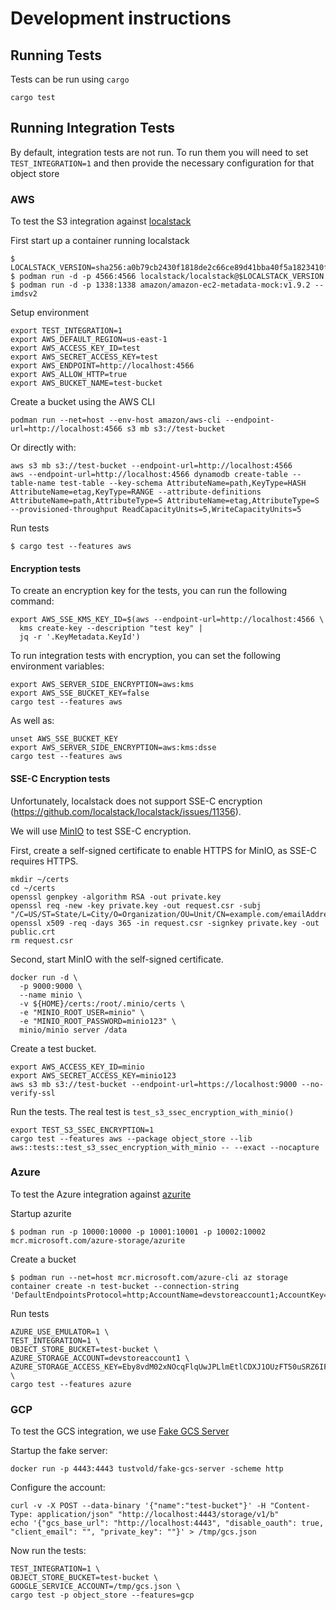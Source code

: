 <!---
  Licensed to the Apache Software Foundation (ASF) under one
  or more contributor license agreements.  See the NOTICE file
  distributed with this work for additional information
  regarding copyright ownership.  The ASF licenses this file
  to you under the Apache License, Version 2.0 (the
  "License"); you may not use this file except in compliance
  with the License.  You may obtain a copy of the License at

    http://www.apache.org/licenses/LICENSE-2.0

  Unless required by applicable law or agreed to in writing,
  software distributed under the License is distributed on an
  "AS IS" BASIS, WITHOUT WARRANTIES OR CONDITIONS OF ANY
  KIND, either express or implied.  See the License for the
  specific language governing permissions and limitations
  under the License.
-->

# Development instructions

## Running Tests

Tests can be run using `cargo`

```shell
cargo test
```

## Running Integration Tests

By default, integration tests are not run. To run them you will need to set `TEST_INTEGRATION=1` and then provide the
necessary configuration for that object store

### AWS

To test the S3 integration against [localstack](https://localstack.cloud/)

First start up a container running localstack

```
$ LOCALSTACK_VERSION=sha256:a0b79cb2430f1818de2c66ce89d41bba40f5a1823410f5a7eaf3494b692eed97
$ podman run -d -p 4566:4566 localstack/localstack@$LOCALSTACK_VERSION
$ podman run -d -p 1338:1338 amazon/amazon-ec2-metadata-mock:v1.9.2 --imdsv2
```

Setup environment

```
export TEST_INTEGRATION=1
export AWS_DEFAULT_REGION=us-east-1
export AWS_ACCESS_KEY_ID=test
export AWS_SECRET_ACCESS_KEY=test
export AWS_ENDPOINT=http://localhost:4566
export AWS_ALLOW_HTTP=true
export AWS_BUCKET_NAME=test-bucket
```

Create a bucket using the AWS CLI

```
podman run --net=host --env-host amazon/aws-cli --endpoint-url=http://localhost:4566 s3 mb s3://test-bucket
```

Or directly with:

```
aws s3 mb s3://test-bucket --endpoint-url=http://localhost:4566
aws --endpoint-url=http://localhost:4566 dynamodb create-table --table-name test-table --key-schema AttributeName=path,KeyType=HASH AttributeName=etag,KeyType=RANGE --attribute-definitions AttributeName=path,AttributeType=S AttributeName=etag,AttributeType=S --provisioned-throughput ReadCapacityUnits=5,WriteCapacityUnits=5
```

Run tests

```
$ cargo test --features aws
```

#### Encryption tests

To create an encryption key for the tests, you can run the following command:

```
export AWS_SSE_KMS_KEY_ID=$(aws --endpoint-url=http://localhost:4566 \
  kms create-key --description "test key" |
  jq -r '.KeyMetadata.KeyId')
```

To run integration tests with encryption, you can set the following environment variables:

```
export AWS_SERVER_SIDE_ENCRYPTION=aws:kms
export AWS_SSE_BUCKET_KEY=false
cargo test --features aws
```

As well as:

```
unset AWS_SSE_BUCKET_KEY
export AWS_SERVER_SIDE_ENCRYPTION=aws:kms:dsse
cargo test --features aws
```

#### SSE-C Encryption tests

Unfortunately, localstack does not support SSE-C encryption (https://github.com/localstack/localstack/issues/11356).

We will use [MinIO](https://min.io/docs/minio/container/operations/server-side-encryption.html) to test SSE-C encryption.

First, create a self-signed certificate to enable HTTPS for MinIO, as SSE-C requires HTTPS.

```shell
mkdir ~/certs
cd ~/certs
openssl genpkey -algorithm RSA -out private.key
openssl req -new -key private.key -out request.csr -subj "/C=US/ST=State/L=City/O=Organization/OU=Unit/CN=example.com/emailAddress=email@example.com"
openssl x509 -req -days 365 -in request.csr -signkey private.key -out public.crt
rm request.csr
```

Second, start MinIO with the self-signed certificate.

```shell
docker run -d \
  -p 9000:9000 \
  --name minio \
  -v ${HOME}/certs:/root/.minio/certs \
  -e "MINIO_ROOT_USER=minio" \
  -e "MINIO_ROOT_PASSWORD=minio123" \
  minio/minio server /data
```

Create a test bucket.

```shell
export AWS_ACCESS_KEY_ID=minio
export AWS_SECRET_ACCESS_KEY=minio123
aws s3 mb s3://test-bucket --endpoint-url=https://localhost:9000 --no-verify-ssl
```

Run the tests. The real test is `test_s3_ssec_encryption_with_minio()`

```shell
export TEST_S3_SSEC_ENCRYPTION=1
cargo test --features aws --package object_store --lib aws::tests::test_s3_ssec_encryption_with_minio -- --exact --nocapture
```



### Azure

To test the Azure integration
against [azurite](https://docs.microsoft.com/en-us/azure/storage/common/storage-use-azurite?tabs=visual-studio)

Startup azurite

```
$ podman run -p 10000:10000 -p 10001:10001 -p 10002:10002 mcr.microsoft.com/azure-storage/azurite
```

Create a bucket

```
$ podman run --net=host mcr.microsoft.com/azure-cli az storage container create -n test-bucket --connection-string 'DefaultEndpointsProtocol=http;AccountName=devstoreaccount1;AccountKey=Eby8vdM02xNOcqFlqUwJPLlmEtlCDXJ1OUzFT50uSRZ6IFsuFq2UVErCz4I6tq/K1SZFPTOtr/KBHBeksoGMGw==;BlobEndpoint=http://127.0.0.1:10000/devstoreaccount1;QueueEndpoint=http://127.0.0.1:10001/devstoreaccount1;'
```

Run tests

```shell
AZURE_USE_EMULATOR=1 \
TEST_INTEGRATION=1 \
OBJECT_STORE_BUCKET=test-bucket \
AZURE_STORAGE_ACCOUNT=devstoreaccount1 \
AZURE_STORAGE_ACCESS_KEY=Eby8vdM02xNOcqFlqUwJPLlmEtlCDXJ1OUzFT50uSRZ6IFsuFq2UVErCz4I6tq/K1SZFPTOtr/KBHBeksoGMGw== \
cargo test --features azure
```

### GCP

To test the GCS integration, we use [Fake GCS Server](https://github.com/fsouza/fake-gcs-server)

Startup the fake server:

```shell
docker run -p 4443:4443 tustvold/fake-gcs-server -scheme http
```

Configure the account:
```shell
curl -v -X POST --data-binary '{"name":"test-bucket"}' -H "Content-Type: application/json" "http://localhost:4443/storage/v1/b"
echo '{"gcs_base_url": "http://localhost:4443", "disable_oauth": true, "client_email": "", "private_key": ""}' > /tmp/gcs.json
```

Now run the tests:
```shell
TEST_INTEGRATION=1 \
OBJECT_STORE_BUCKET=test-bucket \
GOOGLE_SERVICE_ACCOUNT=/tmp/gcs.json \
cargo test -p object_store --features=gcp
```
